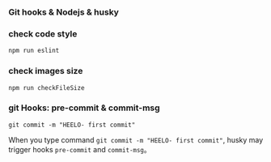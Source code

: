 ### Git hooks & Nodejs & husky

### check code style
```shell
npm run eslint
```

### check images size
```shell
npm run checkFileSize
```

### git Hooks: pre-commit & commit-msg
```
git commit -m "HEELO- first commit"
```

When you type command `git commit -m "HEELO- first commit"`, husky may trigger hooks  `pre-commit` and `commit-msg`。